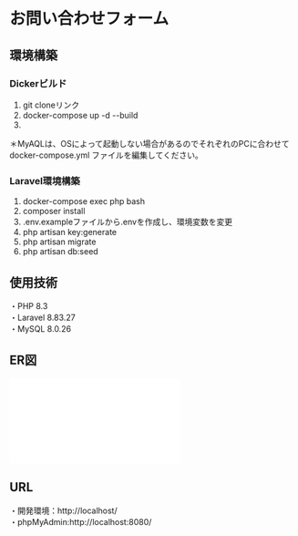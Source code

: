 # お問い合わせフォーム
## 環境構築
### Dickerビルド
  1. git cloneリンク
  2. docker-compose up -d --build
  3. 
＊MyAQLは、OSによって起動しない場合があるのでそれぞれのPCに合わせて docker-compose.yml ファイルを編集してください。

### Laravel環境構築

1. docker-compose exec php bash
2. composer install
3. .env.exampleファイルから.envを作成し、環境変数を変更
4. php artisan key:generate
5. php artisan migrate
6. php artisan db:seed

## 使用技術

・PHP 8.3  
・Laravel 8.83.27  
・MySQL 8.0.26  

## ER図
![ER図](./ER図.drawio.pdf)
## URL

・開発環境：http://localhost/  
・phpMyAdmin:http://localhost:8080/
